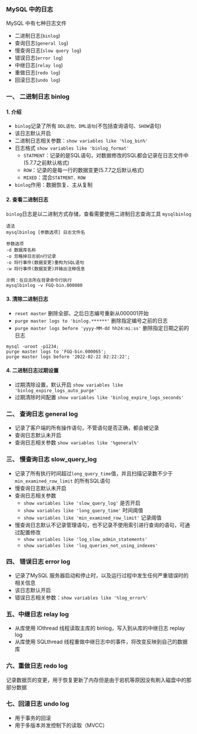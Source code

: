 ### MySQL 中的日志
MySQL 中有七种日志文件
* 二进制日志(`binlog`)
* 查询日志(`general log`)
* 慢查询日志(`slow query log`)
* 错误日志(`error log`)
* 中继日志(`relay log`)
* 重做日志(`redo log`)
* 回滚日志(`undo log`)


### 一、 二进制日志 binlog
#### 1. 介绍 
* `binlog`记录了所有 `DDL语句、DML语句`(不包括查询语句、`SHOW`语句)
* 该日志默认开启
* 二进制日志相关参数：`show variables like '%log_bin%'`
* 日志格式 `show variables like 'binlog_format'`
  * `STATMENT`：记录的是SQL语句，对数据修改的SQL都会记录在日志文件中(5.7.7之前默认格式)
  * `ROW`：记录的是每一行的数据变更(5.7.7之后默认格式)
  * `MIXED`：混合`STATMENT、ROW`
* `binlog`作用：数据恢复、主从复制

#### 2. 查看二进制日志 
`binlog`日志是以二进制方式存储，查看需要使用二进制日志查询工具 `mysqlbinlog` 

```
语法
mysqlbinlog [参数选项] 日志文件名

参数选项
-d 数据库名称
-o 忽略掉日志前n行记录
-o 将行事件(数据变更)重构为SQL语句
-w 将行事件(数据变更)并输出注释信息

示例：在日志所在目录命令行执行
mysqlbinlog -v FGQ-bin.000080
```

#### 3. 清除二进制日志 
* `reset master` 删除全部，之后日志编号重新从000001开始
* `purge master logs to 'binlog.******'` 删除指定编号之前的日志
* `purge master logs before 'yyyy-MM-dd hh24:mi:ss'` 删除指定日期之前的日志

```
mysql -uroot -p1234;
purge master logs to 'FGQ-bin.000065';
purge master logs before '2022-02-22 02:22:22';
```

#### 4. 二进制日志过期设置
* 过期清除设置，默认开启 `show variables like 'binlog_expire_logs_auto_purge'`
* 过期清除时间配置 `show variables like 'binlog_expire_logs_seconds'`


### 二、 查询日志 general log
* 记录了客户端的所有操作语句，不管语句是否正确，都会被记录
* 查询日志默认未开启
* 查询日志相关参数 `show variables like '%general%'`


### 三、 慢查询日志 slow_query_log
* 记录了所有执行时间超过`long_query_time`值，并且扫描记录数不少于`min_examined_row_limit`
的所有SQL语句
* 慢查询日志默认未开启
* 查询日志相关参数 
  * `show variables like 'slow_query_log'` 是否开启
  * `show variables like 'long_query_time'` 时间阈值
  * `show variables like 'min_examined_row_limit'` 记录阈值
* 慢查询日志默认不记录管理语句，也不记录不使用索引进行查询的语句，可通过配置修改
  * `show variables like 'log_slow_admin_statements'` 
  * `show variables like 'log_queries_not_using_indexes'` 


### 四、 错误日志 error log
* 记录了MySQL 服务器启动和停止时，以及运行过程中发生任何严重错误时的相关信息
* 该日志默认开启
* 错误日志相关参数：`show variables like '%log_error%'`


### 五、中继日志 relay log
* 从库使用 IOthread 线程读取主库的 binlog，写入到从库的中继日志 replay log
* 从库使用 SQLthread 线程重做中继日志中的事件，将改变反映到自己的数据库



### 六、重做日志 redo log
记录数据页的变更，用于恢复更新了内存但是由于宕机等原因没有刷入磁盘中的那部分数据



### 七、回滚日志 undo log
* 用于事务的回滚
* 用于多版本并发控制下的读取（MVCC）


 



